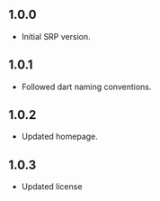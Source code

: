## 1.0.0

- Initial SRP version.

## 1.0.1

- Followed dart naming conventions.

## 1.0.2

- Updated homepage.

## 1.0.3

- Updated license

